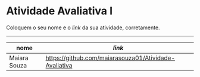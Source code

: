 # Atividade Avaliativa I

Coloquem o seu nome e o *link* da sua atividade, corretamente.

---

nome | *link* 
---  | ---
Maiara Souza  | https://github.com/maiarasouza01/Atividade-Avaliativa
